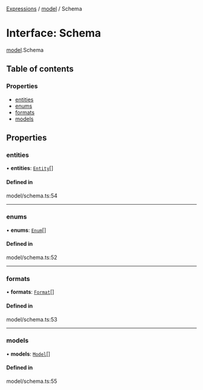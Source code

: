 [Expressions](../README.md) / [model](../modules/model.md) / Schema

# Interface: Schema

[model](../modules/model.md).Schema

## Table of contents

### Properties

- [entities](model.Schema.md#entities)
- [enums](model.Schema.md#enums)
- [formats](model.Schema.md#formats)
- [models](model.Schema.md#models)

## Properties

### entities

• **entities**: [`Entity`](model.Entity.md)[]

#### Defined in

model/schema.ts:54

___

### enums

• **enums**: [`Enum`](model.Enum.md)[]

#### Defined in

model/schema.ts:52

___

### formats

• **formats**: [`Format`](model.Format.md)[]

#### Defined in

model/schema.ts:53

___

### models

• **models**: [`Model`](model.Model.md)[]

#### Defined in

model/schema.ts:55
